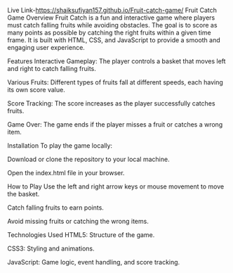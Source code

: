 Live Link-https://shaiksufiyan157.github.io/Fruit-catch-game/
Fruit Catch Game
Overview
Fruit Catch is a fun and interactive game where players must catch falling fruits while avoiding obstacles. The goal is to score as many points as possible by catching the right fruits within a given time frame. It is built with HTML, CSS, and JavaScript to provide a smooth and engaging user experience.

Features
Interactive Gameplay: The player controls a basket that moves left and right to catch falling fruits.

Various Fruits: Different types of fruits fall at different speeds, each having its own score value.

Score Tracking: The score increases as the player successfully catches fruits.

Game Over: The game ends if the player misses a fruit or catches a wrong item.

Installation
To play the game locally:

Download or clone the repository to your local machine.

Open the index.html file in your browser.

How to Play
Use the left and right arrow keys or mouse movement to move the basket.

Catch falling fruits to earn points.

Avoid missing fruits or catching the wrong items.

Technologies Used
HTML5: Structure of the game.

CSS3: Styling and animations.

JavaScript: Game logic, event handling, and score tracking.
